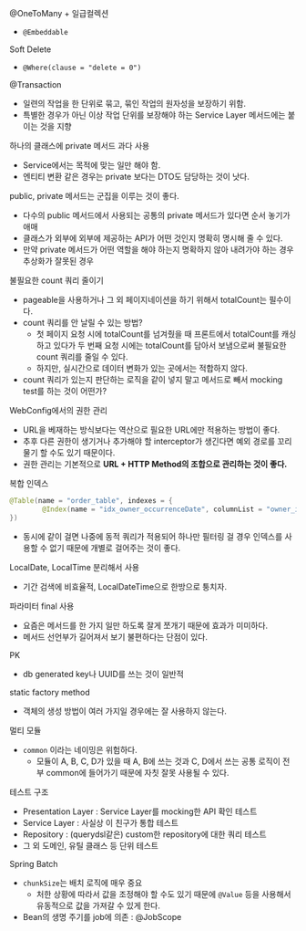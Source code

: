 @OneToMany + 일급컬렉션
- `@Embeddable`

Soft Delete
- `@Where(clause = "delete = 0")`

@Transaction
- 일련의 작업을 한 단위로 묶고, 묶인 작업의 원자성을 보장하기 위함.
- 특별한 경우가 아닌 이상 작업 단위를 보장해야 하는 Service Layer 메서드에는 붙이는 것을 지향

하나의 클래스에 private 메서드 과다 사용
- Service에서는 목적에 맞는 일만 해야 함.
- 엔티티 변환 같은 경우는 private 보다는 DTO도 담당하는 것이 낫다.

public, private 메서드는 군집을 이루는 것이 좋다.
- 다수의 public 메서드에서 사용되는 공통의 private 메서드가 있다면 순서 놓기가 애매
- 클래스가 외부에 외부에 제공하는 API가 어떤 것인지 명확히 명시해 줄 수 있다.
- 만약 private 메서드가 어떤 역할을 해야 하는지 명확하지 않아 내려가야 하는 경우 추상화가 잘못된 경우

불필요한 count 쿼리 줄이기
- pageable을 사용하거나 그 외 페이지네이션을 하기 위해서 totalCount는 필수이다.
- count 쿼리를 안 날릴 수 있는 방법?
  - 첫 페이지 요청 시에 totalCount를 넘겨줬을 때 프론트에서 totalCount를 캐싱하고 있다가 두 번째 요청 시에는 totalCount를 담아서 보냄으로써 불필요한 count 쿼리를 줄일 수 있다.
  - 하지만, 실시간으로 데이터 변화가 있는 곳에서는 적합하지 않다.
- count 쿼리가 있는지 판단하는 로직을 같이 넣지 말고 메서드로 빼서 mocking test를 하는 것이 어떤가?

WebConfig에서의 권한 관리
- URL을 베재하는 방식보다는 역산으로 필요한 URL에만 적용하는 방법이 좋다.
- 추후 다른 권한이 생기거나 추가해야 할 interceptor가 생긴다면 예외 경로를 꼬리 물기 할 수도 있기 때문이다.
- 권한 관리는 기본적으로 **URL + HTTP Method의 조합으로 관리하는 것이 좋다.**

복합 인덱스
```java
@Table(name = "order_table", indexes = { 
        @Index(name = "idx_owner_occurrenceDate", columnList = "owner_id, occurrenceDate") 
})
```

- 동시에 같이 걸면 나중에 동적 쿼리가 적용되어 하나만 필터링 걸 경우 인덱스를 사용할 수 없기 때문에 개별로 걸어주는 것이 좋다.

LocalDate, LocalTime 분리해서 사용
- 기간 검색에 비효율적, LocalDateTime으로 한방으로 퉁치자.

파라미터 final 사용
- 요즘은 메서드를 한 가지 일만 하도록 잘게 쪼개기 때문에 효과가 미미하다.
- 메서드 선언부가 길어져서 보기 불편하다는 단점이 있다.

PK
- db generated key나 UUID를 쓰는 것이 일반적

static factory method
- 객체의 생성 방법이 여러 가지일 경우에는 잘 사용하지 않는다.

멀티 모듈
- `common` 이라는 네이밍은 위험하다.
  - 모듈이 A, B, C, D가 있을 때 A, B에 쓰는 것과 C, D에서 쓰는 공통 로직이 전부 common에 들어가기 때문에 자칫 잘못 사용될 수 있다.

테스트 구조
- Presentation Layer : Service Layer를 mocking한 API 확인 테스트
- Service Layer : 사실상 이 친구가 통합 테스트
- Repository : (querydsl같은) custom한 repository에 대한 쿼리 테스트
- 그 외 도메인, 유틸 클래스 등 단위 테스트

Spring Batch
- `chunkSize`는 배치 로직에 매우 중요
  - 처한 상황에 따라서 값을 조정해야 할 수도 있기 때문에 `@Value` 등을 사용해서 유동적으로 값을 가져갈 수 있게 한다.
- Bean의 생명 주기를 job에 의존 : @JobScope